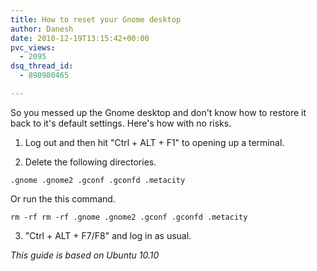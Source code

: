 ```yaml
---
title: How to reset your Gnome desktop
author: Danesh
date: 2010-12-19T13:15:42+00:00
pvc_views:
  - 2095
dsq_thread_id:
  - 890980465

---
```

So you messed up the Gnome desktop and don't know how to restore it back to it's default settings. Here's how with no risks.

1. Log out and then hit "Ctrl + ALT + F1" to opening up a terminal.

2. Delete the following directories.

`.gnome .gnome2 .gconf .gconfd .metacity`

Or run the this command.

`rm -rf rm -rf .gnome .gnome2 .gconf .gconfd .metacity`

3. "Ctrl + ALT + F7/F8" and log in as usual.

_This guide is based on Ubuntu 10.10_